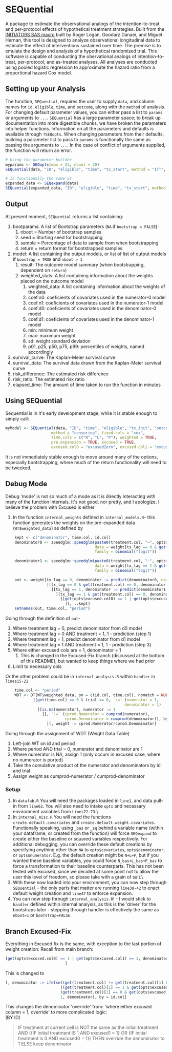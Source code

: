 # SEQuential

A package to estimate the observational analogs of the intention-to-treat and per-protocol effects of hypothetical treatment strategies. Built from the [INITIATORS SAS macro](https://www.ncbi.nlm.nih.gov/pmc/articles/PMC3613145/) built by Roger Logan, Goodarz Danaei, and Miguel Hernan, this tool is designed to analyze observational longitudinal data to estimate the effect of interventions sustained over time. The premise is to emulate the design and analysis of a hypothetical randomized trial. This software is capable of conducting the obervational analogs of intention-to-treat, per-protocol, and as-treated analyses. All analyses are conducted using pooled logistic regression to approximate the hazard ratio from a proportional hazard Cox model.

## Setting up your Analysis

The function, `SEQuential`, requires the user to supply `data`, and column names for `id`, `eligible`, `time`, and `outcome`, along with the `method` of analysis. For changing default parameter values, you can either pass a list to `params` or arguments to `...`. `SEQuential` has a large parameter space; to break up documentation into more digestible chunks, we have broken the parameters into helper functions. Information on all the parameters and defaults is available through `?SEQopts`. When changing parameters from their defaults, building a parameter list to pass to `params` is functionally the same as passing the arguments to `...`. In the case of conflict of arguments supplied, the function will return an error.

```r         
# Using the parameter builder
myparams <- SEQopts(max = 23, nboot = 20)
SEQuential(data, "ID", "eligible", "time", "tx_start", method = "ITT", params = myparams)

# Is functionally the same as
expanded_data <- SEQexpand(data)
SEQuential(expanded_data, "ID", "eligible", "time", "tx_start", method = "ITT", max = 23, nboot = 20)
```

## Output
At present moment, `SEQuential` returns a list containing:
1. bootparams: A list of Bootstrap parameters (`NA` if `bootstrap = FALSE`):
    1. nboot = Number of bootstrap samples
    2. seed = Starting seed for bootstrapping
    3. sample = Percentage of data to sample from when bootstrapping
    4. return = return format for bootstrapped samples
2. model: A list containing the output models, or list of list of output models if `boostrap = TRUE` and `nboot > 1`
    1. result: The outcome model summary (when bootstrapping, dependent on `return`)
    2. weighted_stats: A list containing information about the weights placed on the outcome model
        1. weighted_data: A list containing information about the weights of the data
        2. coef.n0: coeficients of covariates used in the numerator-0 model
        3. coef.n1: coeficients of covariates used in the numerator-1 model
        4. coef.d0: coeficients of covariates used in the denominator-0 model
        5. coef.d1: coeficients of covariates used in the denominator-1 model
        6. min: minimum weight
        7. max: maximum weight
        8. sd: weight standard deviation
        9. p01, p25, p50, p75, p99: percentiles of weights, named accordingly
3. survival_curve: The Kaplan-Meier survival curve
4. survival_data: The survival data drawn from the Kaplan-Meier survival curve
5. risk_difference: The estimated risk difference
6. risk_ratio: The estimated risk ratio
7. elapsed_time: The amount of time taken to run the function in minutes

## Using SEQuential
Sequential is in it's early development stage, while it is stable enough to simply call:
```r
myModel <- SEQuential(data, "ID", "time", "eligible", "tx_init", "outcome",
                    method = "censoring", fixed.cols = "sex", 
                    time.cols = c("N", "L", "P"), weighted = TRUE, 
                    pre.expansion = TRUE, excused = TRUE, 
                    excused.col0 = "excusedZero", excused.col1 = "excusedOne")
```
It is not immediately stable enough to move around many of the options, especially bootstrapping, where much of the return functionality will need to be tweeked.

## Debug Mode
Debug 'mode' is not so much of a mode as it is directly interacting with many of the function internals. It's not good, nor pretty, and I apologize. I believe the problem with Excused is either 
1. In the function `internal_weights` defined in `internal_models.R`- this function generates the weights on the pre-expanded data (`WT$weighted_data`) as defined by
```r
    kept <- c("denominator", time.col, id.col)
    denominator0 <- speedglm::speedglm(paste0(treatment.col, "~", opts$denominator),
                                       data = weight[tx_lag == 0 & get(opts$excused.col0) ==0, ],
                                       family = binomial("logit"))

    denominator1 <- speedglm::speedglm(paste0(treatment.col, "~", opts$denominator),
                                       data = weight[tx_lag == 1 & get(opts$excused.col1) == 0, ],
                                       family = binomial("logit"))

    out <- weight[tx_lag == 0, denominator := predict(denominator0, newdata = .SD, type = "response")
                  ][tx_lag == 0 & get(treatment.col) == 0, denominator := 1 - denominator
                    ][tx_lag == 1, denominator := predict(denominator1, newdata = .SD, type = "response")
                      ][tx_lag == 1 & get(treatment.col) == 0, denominator := 1 - denominator
                        ][get(opts$excused.col0) == 1 | get(opts$excused.col1) == 1, denominator := 1
                          ][, ..kept]
    setnames(out, time.col, "period")
```

Going through the definition of `out`-
1. Where treatment lag = 0, predict denominator from d0 model
2. Where treatment lag = 0 AND treatment = 1, 1 - prediction (step 1)
3. Where treatment lag = 1, predict denominator from d1 model
4. Where treatment lag = 1 AND treatment = 1, 1 - prediction (step 3)
5. Where either excused cols are = 1, denominator = 1
    1. This is changed in the Excused-Fix branch (discussed at the bottom of this README), but wanted to keep things where we had prior
6. Limit to necessary cols

Or the other problem could be in `internal_analysis.R` within `handler` in `lines15-22`
```r
    time.col <- "period"
    WDT <- DT[WT$weighted_data, on = c(id.col, time.col), nomatch = NULL
            ][get(time.col) == 0 & trial == 0, `:=` (numerator = 1,
                                                    denominator = 1)
              ][is.na(numerator), numerator := 1
                ][, `:=` (cprod.Numerator = cumprod(numerator),
                          cprod.Denominator = cumprod(denominator)), by = c(id.col, "trial")
                  ][, weight := cprod.Numerator/cprod.Denominator]
```
Going through the assignment of WDT (Weight Data Table)
1. Left-join WT on id and period
2. Where period AND trial = 0, numerator and denominator are 1
3. Where numerator is NA, assign 1 (only occurs in excused case, where no numerator is ported)
4. Take the cumulative product of the numerator and denominators by id and trial
5. Assign weight as cumprod-numerator / cumprod-denominator

### Setup
1. In `datafab.R` You will need the packages loaded in `line1`, and data pull-in from `line62`. You will also need to intake `opts` and necessary environment variables from `Lines72-73`.\
2. In `internal_misc.R` You will need the functions `create.default.covariates` and `create.default.weight.covariates`. Functionally speaking, using `_bas` or `_sq` behind a variable name (within your dataframe, or created from the function) will force `SEQexpand` to create either the baseline or squared variables respectively. For additional debugging, you can override these default creations by specifying anything other than `NA` to `opts$covariates`, `opts$denominator`, or `opts$numerator`. E.g. the default creation might be `N+L+P`, but if you wanted these baseline variables, you could force `N_bas+L_bas+P_bas` to force a transformation to their baseline counterparts. This has not been tested with excused, since we decided at some point not to allow the user this level of freedom, so please take with a grain of salt.\
3. With these now loaded into your environment, you can now step through `SEQuential` - the only parts that matter are running `line38-42` to enact default weight creation and `line47` to enforce expansion.
4. You can now step through `internal_analysis.R`! - I would stick to `handler` defined within internal analysis, as this is the 'driver' for the bootstraps later - stepping through handler is effectively the same as `nboot=1` or `bootstrap=FALSE`.

## Branch Excused-Fix
Everything in Excused fix is the same, with exception to the last portion of weight creation:
Recall from main branch:
```r
[get(opts$excused.col0) == 1 | get(opts$excused.col1) == 1, denominator := 1
                          ]
```

This is changed to 
```r
[, denominator := ifelse((get(treatment.col) != get(treatment.col)[1] &
                        ((get(treatment.col)[1] == 1 & get(opts$excused.col1) == 1) |
                        (get(treatment.col)[1] == 0 & get(opts$excused.col0) == 1))),
                        1, denominator), by = id.col]
```
This changes the denominator 'override' from: 'where either excused column = 1, override' to more complicated logic:\
(BY ID)
> IF treatment at current cell is NOT the same as the initial treatment AND
> ({IF initial treatment IS 1 AND excused1 = 1} OR {IF initial treatment is 0 AND excused0 = 1})
> THEN override the denominator to 1
> ELSE keep denominator